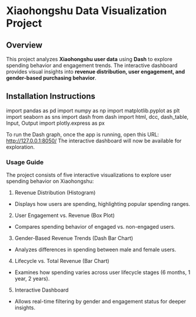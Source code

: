 # Xiaohongshu Data Visualization Project  

## Overview  
This project analyzes **Xiaohongshu user data** using **Dash** to explore spending behavior and engagement trends. The interactive dashboard provides visual insights into **revenue distribution, user engagement, and gender-based purchasing behavior**.  

## Installation Instructions
import pandas as pd
import numpy as np
import matplotlib.pyplot as plt
import seaborn as sns
import dash
from dash import html, dcc, dash_table, Input, Output
import plotly.express as px

To run the Dash graph, once the app is running, open this URL:
http://127.0.0.1:8050/
The interactive dashboard will now be available for exploration.

### Usage Guide
The project consists of five interactive visualizations to explore user spending behavior on Xiaohongshu:
1.	Revenue Distribution (Histogram)
- Displays how users are spending, highlighting popular spending ranges.
2.	User Engagement vs. Revenue (Box Plot)
- Compares spending behavior of engaged vs. non-engaged users.
3.	Gender-Based Revenue Trends (Dash Bar Chart)
- Analyzes differences in spending between male and female users.
4.	Lifecycle vs. Total Revenue (Bar Chart)
- Examines how spending varies across user lifecycle stages (6 months, 1 year, 2 years).
5.	Interactive Dashboard
- Allows real-time filtering by gender and engagement status for deeper insights.
